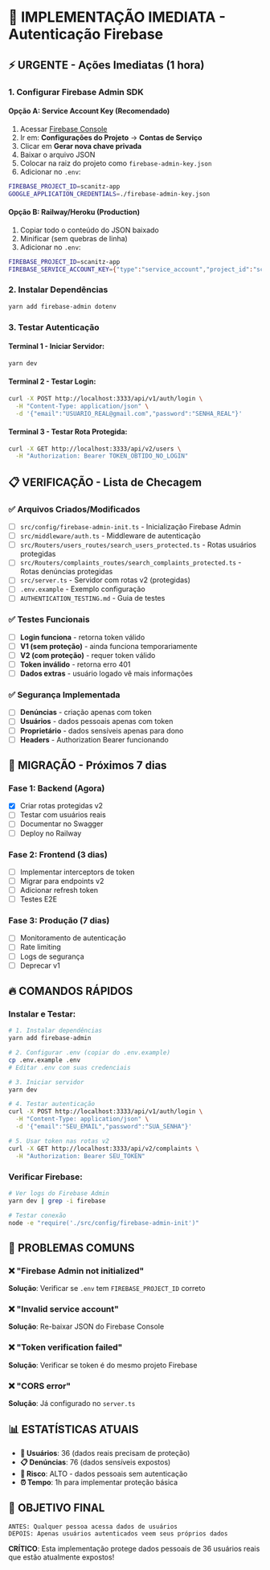 # 🚀 IMPLEMENTAÇÃO IMEDIATA - Autenticação Firebase

## ⚡ URGENTE - Ações Imediatas (1 hora)

### 1. **Configurar Firebase Admin SDK**

#### Opção A: Service Account Key (Recomendado)

1. Acessar [Firebase Console](https://console.firebase.google.com)
2. Ir em: **Configurações do Projeto** → **Contas de Serviço**
3. Clicar em **Gerar nova chave privada**
4. Baixar o arquivo JSON
5. Colocar na raiz do projeto como `firebase-admin-key.json`
6. Adicionar no `.env`:

```bash
FIREBASE_PROJECT_ID=scanitz-app
GOOGLE_APPLICATION_CREDENTIALS=./firebase-admin-key.json
```

#### Opção B: Railway/Heroku (Production)

1. Copiar todo o conteúdo do JSON baixado
2. Minificar (sem quebras de linha)
3. Adicionar no `.env`:

```bash
FIREBASE_PROJECT_ID=scanitz-app
FIREBASE_SERVICE_ACCOUNT_KEY={"type":"service_account","project_id":"scanitz-app",...}
```

### 2. **Instalar Dependências**

```bash
yarn add firebase-admin dotenv
```

### 3. **Testar Autenticação**

#### Terminal 1 - Iniciar Servidor:

```bash
yarn dev
```

#### Terminal 2 - Testar Login:

```bash
curl -X POST http://localhost:3333/api/v1/auth/login \
  -H "Content-Type: application/json" \
  -d '{"email":"USUARIO_REAL@gmail.com","password":"SENHA_REAL"}'
```

#### Terminal 3 - Testar Rota Protegida:

```bash
curl -X GET http://localhost:3333/api/v2/users \
  -H "Authorization: Bearer TOKEN_OBTIDO_NO_LOGIN"
```

## 📋 VERIFICAÇÃO - Lista de Checagem

### ✅ Arquivos Criados/Modificados

- [ ] `src/config/firebase-admin-init.ts` - Inicialização Firebase Admin
- [ ] `src/middleware/auth.ts` - Middleware de autenticação
- [ ] `src/Routers/users_routes/search_users_protected.ts` - Rotas usuários protegidas
- [ ] `src/Routers/complaints_routes/search_complaints_protected.ts` - Rotas denúncias protegidas
- [ ] `src/server.ts` - Servidor com rotas v2 (protegidas)
- [ ] `.env.example` - Exemplo configuração
- [ ] `AUTHENTICATION_TESTING.md` - Guia de testes

### ✅ Testes Funcionais

- [ ] **Login funciona** - retorna token válido
- [ ] **V1 (sem proteção)** - ainda funciona temporariamente
- [ ] **V2 (com proteção)** - requer token válido
- [ ] **Token inválido** - retorna erro 401
- [ ] **Dados extras** - usuário logado vê mais informações

### ✅ Segurança Implementada

- [ ] **Denúncias** - criação apenas com token
- [ ] **Usuários** - dados pessoais apenas com token
- [ ] **Proprietário** - dados sensíveis apenas para dono
- [ ] **Headers** - Authorization Bearer funcionando

## 🎯 MIGRAÇÃO - Próximos 7 dias

### Fase 1: Backend (Agora)

- [x] Criar rotas protegidas v2
- [ ] Testar com usuários reais
- [ ] Documentar no Swagger
- [ ] Deploy no Railway

### Fase 2: Frontend (3 dias)

- [ ] Implementar interceptors de token
- [ ] Migrar para endpoints v2
- [ ] Adicionar refresh token
- [ ] Testes E2E

### Fase 3: Produção (7 dias)

- [ ] Monitoramento de autenticação
- [ ] Rate limiting
- [ ] Logs de segurança
- [ ] Deprecar v1

## 🔥 COMANDOS RÁPIDOS

### Instalar e Testar:

```bash
# 1. Instalar dependências
yarn add firebase-admin

# 2. Configurar .env (copiar do .env.example)
cp .env.example .env
# Editar .env com suas credenciais

# 3. Iniciar servidor
yarn dev

# 4. Testar autenticação
curl -X POST http://localhost:3333/api/v1/auth/login \
  -H "Content-Type: application/json" \
  -d '{"email":"SEU_EMAIL","password":"SUA_SENHA"}'

# 5. Usar token nas rotas v2
curl -X GET http://localhost:3333/api/v2/complaints \
  -H "Authorization: Bearer SEU_TOKEN"
```

### Verificar Firebase:

```bash
# Ver logs do Firebase Admin
yarn dev | grep -i firebase

# Testar conexão
node -e "require('./src/config/firebase-admin-init')"
```

## 🚨 PROBLEMAS COMUNS

### ❌ "Firebase Admin not initialized"

**Solução**: Verificar se `.env` tem `FIREBASE_PROJECT_ID` correto

### ❌ "Invalid service account"

**Solução**: Re-baixar JSON do Firebase Console

### ❌ "Token verification failed"

**Solução**: Verificar se token é do mesmo projeto Firebase

### ❌ "CORS error"

**Solução**: Já configurado no `server.ts`

## 📊 ESTATÍSTICAS ATUAIS

- **👥 Usuários**: 36 (dados reais precisam de proteção)
- **📋 Denúncias**: 76 (dados sensíveis expostos)
- **🚨 Risco**: ALTO - dados pessoais sem autenticação
- **⏰ Tempo**: 1h para implementar proteção básica

## 🎯 OBJETIVO FINAL

```
ANTES: Qualquer pessoa acessa dados de usuários
DEPOIS: Apenas usuários autenticados veem seus próprios dados
```

**CRÍTICO**: Esta implementação protege dados pessoais de 36 usuários reais que estão atualmente expostos!
